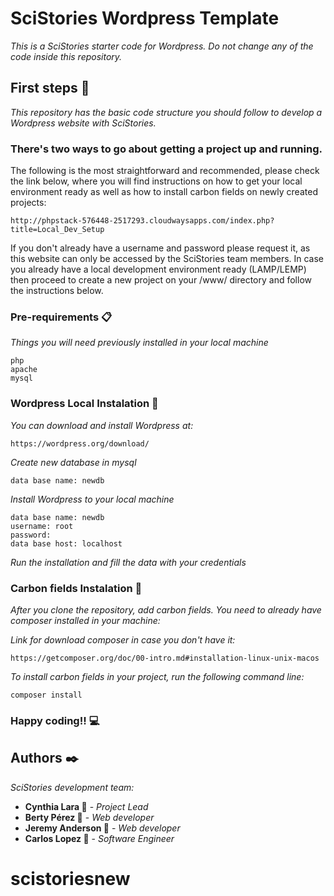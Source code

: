 # SciStories Wordpress Template

_This is a SciStories starter code for Wordpress. Do not change any of the code inside this repository._

## First steps 🚀

_This repository has the basic code structure you should follow to develop a Wordpress website with SciStories._

### There's two ways to go about getting a project up and running.

The following is the most straightforward and recommended, please check the link below, where you will find instructions on how to get your local environment ready as well as how to install carbon fields on newly created projects:

```
http://phpstack-576448-2517293.cloudwaysapps.com/index.php?title=Local_Dev_Setup
```

If you don't already have a username and password please request it, as this website can only be accessed by the SciStories team members. In case you already have a local development environment ready (LAMP/LEMP) then proceed to create a new project on your /www/ directory and follow the instructions below.

### Pre-requirements 📋

_Things you will need previously installed in your local machine_

```
php
apache
mysql
```

### Wordpress Local Instalation 🔧

_You can download and install Wordpress at:_

```
https://wordpress.org/download/
```

_Create new database in mysql_

```
data base name: newdb
```

_Install Wordpress to your local machine_

```
data base name: newdb
username: root
password:
data base host: localhost
```

_Run the installation and fill the data with your credentials_

### Carbon fields Instalation 🔧

_After you clone the repository, add carbon fields. You need to already have composer installed in your machine:_

_Link for download composer in case you don't have it:_

```
https://getcomposer.org/doc/00-intro.md#installation-linux-unix-macos
```

_To install carbon fields in your project, run the following command line:_

```
composer install
```

### Happy coding!! 💻

## Authors ✒️

_SciStories development team:_

- **Cynthia Lara 🦊** - _Project Lead_
- **Berty Pérez 🐊** - _Web developer_
- **Jeremy Anderson 🦅** - _Web developer_
- **Carlos Lopez 🐘** - _Software Engineer_
# scistoriesnew
